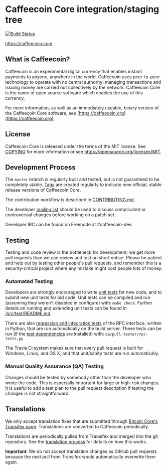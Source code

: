 Caffeecoin Core integration/staging tree
=====================================

[![Build Status](https://travis-ci.org/caffeecoin-project/caffeecoin.svg?branch=master)](https://travis-ci.org/caffeecoin-project/caffeecoin)

https://caffeecoin.com

What is Caffeecoin?
----------------

Caffeecoin is an experimental digital currency that enables instant payments to
anyone, anywhere in the world. Caffeecoin uses peer-to-peer technology to operate
with no central authority: managing transactions and issuing money are carried
out collectively by the network. Caffeecoin Core is the name of open source
software which enables the use of this currency.

For more information, as well as an immediately useable, binary version of
the Caffeecoin Core software, see [https://caffeecoin.org](https://caffeecoin.org).

License
-------

Caffeecoin Core is released under the terms of the MIT license. See [COPYING](COPYING) for more
information or see https://opensource.org/licenses/MIT.

Development Process
-------------------

The `master` branch is regularly built and tested, but is not guaranteed to be
completely stable. [Tags](https://github.com/caffeecoin-project/caffeecoin/tags) are created
regularly to indicate new official, stable release versions of Caffeecoin Core.

The contribution workflow is described in [CONTRIBUTING.md](CONTRIBUTING.md).

The developer [mailing list](https://groups.google.com/forum/#!forum/caffeecoin-dev)
should be used to discuss complicated or controversial changes before working
on a patch set.

Developer IRC can be found on Freenode at #caffeecoin-dev.

Testing
-------

Testing and code review is the bottleneck for development; we get more pull
requests than we can review and test on short notice. Please be patient and help out by testing
other people's pull requests, and remember this is a security-critical project where any mistake might cost people
lots of money.

### Automated Testing

Developers are strongly encouraged to write [unit tests](src/test/README.md) for new code, and to
submit new unit tests for old code. Unit tests can be compiled and run
(assuming they weren't disabled in configure) with: `make check`. Further details on running
and extending unit tests can be found in [/src/test/README.md](/src/test/README.md).

There are also [regression and integration tests](/qa) of the RPC interface, written
in Python, that are run automatically on the build server.
These tests can be run (if the [test dependencies](/qa) are installed) with: `qa/pull-tester/rpc-tests.py`

The Travis CI system makes sure that every pull request is built for Windows, Linux, and OS X, and that unit/sanity tests are run automatically.

### Manual Quality Assurance (QA) Testing

Changes should be tested by somebody other than the developer who wrote the
code. This is especially important for large or high-risk changes. It is useful
to add a test plan to the pull request description if testing the changes is
not straightforward.

Translations
------------

We only accept translation fixes that are submitted through [Bitcoin Core's Transifex page](https://www.transifex.com/projects/p/bitcoin/).
Translations are converted to Caffeecoin periodically.

Translations are periodically pulled from Transifex and merged into the git repository. See the
[translation process](doc/translation_process.md) for details on how this works.

**Important**: We do not accept translation changes as GitHub pull requests because the next
pull from Transifex would automatically overwrite them again.
